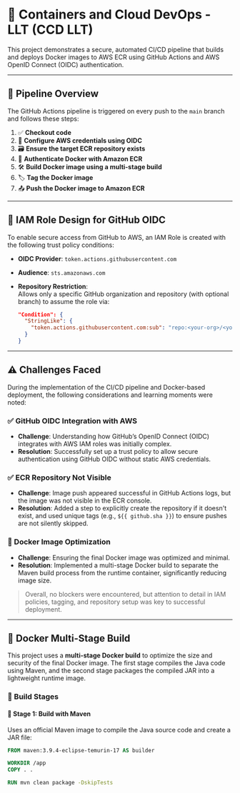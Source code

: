 # 🚀 Containers and Cloud DevOps - LLT (CCD LLT)

This project demonstrates a secure, automated CI/CD pipeline that builds and deploys Docker images to AWS ECR using GitHub Actions and AWS OpenID Connect (OIDC) authentication.

---

## 🔁 Pipeline Overview

The GitHub Actions pipeline is triggered on every push to the `main` branch and follows these steps:

1. ✅ **Checkout code**  
2. 🔐 **Configure AWS credentials using OIDC**
3. 🗃️ **Ensure the target ECR repository exists**
4. 🔑 **Authenticate Docker with Amazon ECR**
5. 🛠️ **Build Docker image using a multi-stage build**
6. 🏷️ **Tag the Docker image**
7. 📤 **Push the Docker image to Amazon ECR**

---

## 🔐 IAM Role Design for GitHub OIDC

To enable secure access from GitHub to AWS, an IAM Role is created with the following trust policy conditions:

- **OIDC Provider**: `token.actions.githubusercontent.com`
- **Audience**: `sts.amazonaws.com`
- **Repository Restriction**:  
  Allows only a specific GitHub organization and repository (with optional branch) to assume the role via:

  ```json
  "Condition": {
    "StringLike": {
      "token.actions.githubusercontent.com:sub": "repo:<your-org>/<your-repo>:*"
    }
  }

---

## ⚠️ Challenges Faced

During the implementation of the CI/CD pipeline and Docker-based deployment, the following considerations and learning moments were noted:

### ✅ GitHub OIDC Integration with AWS

- **Challenge**: Understanding how GitHub’s OpenID Connect (OIDC) integrates with AWS IAM roles was initially complex.
- **Resolution**: Successfully set up a trust policy to allow secure authentication using GitHub OIDC without static AWS credentials.

### ✅ ECR Repository Not Visible

- **Challenge**: Image push appeared successful in GitHub Actions logs, but the image was not visible in the ECR console.
- **Resolution**: Added a step to explicitly create the repository if it doesn't exist, and used unique tags (e.g., `${{ github.sha }}`) to ensure pushes are not silently skipped.

### 🐳 Docker Image Optimization

- **Challenge**: Ensuring the final Docker image was optimized and minimal.
- **Resolution**: Implemented a multi-stage Docker build to separate the Maven build process from the runtime container, significantly reducing image size.

> Overall, no blockers were encountered, but attention to detail in IAM policies, tagging, and repository setup was key to successful deployment.

---

## 🐳 Docker Multi-Stage Build

This project uses a **multi-stage Docker build** to optimize the size and security of the final Docker image. The first stage compiles the Java code using Maven, and the second stage packages the compiled JAR into a lightweight runtime image.

### 🔧 Build Stages

#### 🧱 Stage 1: Build with Maven

Uses an official Maven image to compile the Java source code and create a JAR file:

```dockerfile
FROM maven:3.9.4-eclipse-temurin-17 AS builder

WORKDIR /app
COPY . .

RUN mvn clean package -DskipTests

